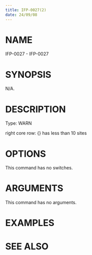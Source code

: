 ```yaml
---
title: IFP-0027(2)
date: 24/09/08
---
```


# NAME

IFP-0027 - IFP-0027

# SYNOPSIS

N/A.

# DESCRIPTION

Type: WARN

right core row: {} has less than 10 sites

# OPTIONS

This command has no switches.

# ARGUMENTS

This command has no arguments.

# EXAMPLES

# SEE ALSO
